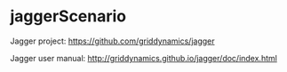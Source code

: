 # jaggerScenario

Jagger project: https://github.com/griddynamics/jagger

Jagger user manual: http://griddynamics.github.io/jagger/doc/index.html
